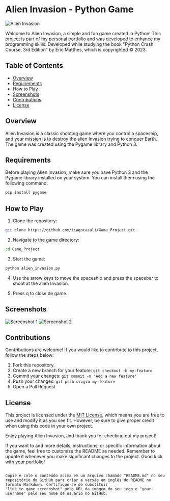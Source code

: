 # Alien Invasion - Python Game

![Alien Invasion](/images/Mini.JPG.png)

Welcome to Alien Invasion, a simple and fun game created in Python! This project is part of my personal portfolio and was developed to enhance my programming skills. Developed while studying the book "Python Crash Course, 3rd Edition" by Eric Matthes, which is copyrighted © 2023.

## Table of Contents

- [Overview](#overview)
- [Requirements](#requirements)
- [How to Play](#how-to-play)
- [Screenshots](#screenshots)
- [Contributions](#contributions)
- [License](#license)

## Overview

Alien Invasion is a classic shooting game where you control a spaceship, and your mission is to destroy the alien Invasion trying to conquer Earth. The game was created using the Pygame library and Python 3.

## Requirements

Before playing Alien Invasion, make sure you have Python 3 and the Pygame library installed on your system. You can install them using the following command:

```bash
pip install pygame
```

## How to Play

1. Clone the repository:

```bash
git clone https://github.com/tiagocazali/Game_Project.git
```

2. Navigate to the game directory:

```bash
cd Game_Project
```

3. Start the game:

```bash
python alien_invasion.py
```

4. Use the arrow keys to move the spaceship and press the spacebar to shoot at the alien Invasion.

5. Press q to close de game.

## Screenshots

![Screenshot 1](/images/print1.JPG.png)
![Screenshot 2](/images/print2.JPG.png)

## Contributions

Contributions are welcome! If you would like to contribute to this project, follow the steps below:

1. Fork this repository.
2. Create a new branch for your feature: `git checkout -b my-feature`
3. Commit your changes: `git commit -m 'Add a new feature'`
4. Push your changes: `git push origin my-feature`
5. Open a Pull Request

## License

This project is licensed under the [MIT License](LICENSE), which means you are free to use and modify it as you see fit. However, be sure to give proper credit when using this code in your own project.

Enjoy playing Alien Invasion, and thank you for checking out my project!

If you want to add more details, instructions, or specific information about the game, feel free to customize the README as needed. Remember to update it whenever you make significant changes to the project. Good luck with your portfolio!
```

Copie e cole o conteúdo acima em um arquivo chamado "README.md" no seu repositório do GitHub para criar a versão em inglês do README no formato Markdown. Certifique-se de substituir "link_to_game_screenshot" pelo URL da imagem do seu jogo e "your-username" pelo seu nome de usuário no GitHub.